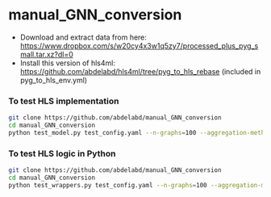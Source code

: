 # manual_GNN_conversion
- Download and extract data from here: https://www.dropbox.com/s/w20cy4x3w1q5zy7/processed_plus_pyg_small.tar.xz?dl=0
- Install this version of hls4ml: https://github.com/abdelabd/hls4ml/tree/pyg_to_hls_rebase (included in pyg_to_hls_env.yml)

### To test HLS implementation
```bash
git clone https://github.com/abdelabd/manual_GNN_conversion
cd manual_GNN_conversion
python test_model.py test_config.yaml --n-graphs=100 --aggregation-method all --flow all --save-intermediates
```

### To test HLS logic in Python
```bash
git clone https://github.com/abdelabd/manual_GNN_conversion
cd manual_GNN_conversion
python test_wrappers.py test_config.yaml --n-graphs=100 --aggregation-method all --flow all --complexity all
```
